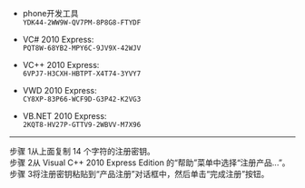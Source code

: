 - phone开发工具<br>`YDK44-2WW9W-QV7PM-8P8G8-FTYDF`

- VC# 2010 Express: <br>`PQT8W-68YB2-MPY6C-9JV9X-42WJV`

- VC++ 2010 Express: <br>`6VPJ7-H3CXH-HBTPT-X4T74-3YVY7`

- VWD 2010 Express: <br>`CY8XP-83P66-WCF9D-G3P42-K2VG3`

- VB.NET 2010 Express: <br>`2KQT8-HV27P-GTTV9-2WBVV-M7X96`

---

步骤 1从上面复制 14 个字符的注册密钥。<br>
步骤 2从 Visual C++ 2010 Express Edition 的“帮助”菜单中选择“注册产品...”。<br>
步骤 3将注册密钥粘贴到“产品注册”对话框中，然后单击“完成注册”按钮。
